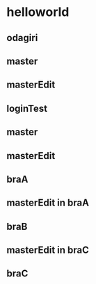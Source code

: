 # helloworld
## odagiri
## master
## masterEdit

## loginTest
## master
## masterEdit
## braA
## masterEdit in braA
## braB
## masterEdit in braC
## braC
